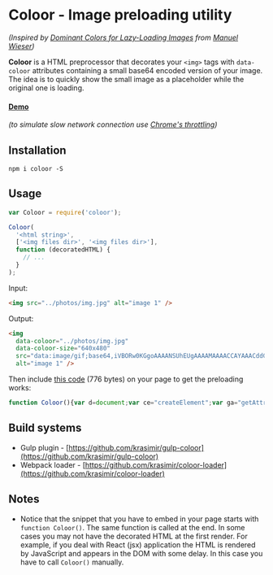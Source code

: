 # Coloor - Image preloading utility

*(Inspired by [Dominant Colors for Lazy-Loading Images](https://manu.ninja/dominant-colors-for-lazy-loading-images) from [Manuel Wieser](https://twitter.com/manuelwieser))*

**Coloor** is a HTML preprocessor that decorates your `<img>` tags with `data-coloor` attributes containing a small base64 encoded version of your image. The idea is to quickly show the small image as a placeholder while the original one is loading.

#### [Demo](http://krasimir.github.io/coloor/example/)

*(to simulate slow network connection use [Chrome's throttling](http://krasimirtsonev.com/blog/articles/coloor/demo.jpg))*

## Installation

`npm i coloor -S`

## Usage

```js
var Coloor = require('coloor');

Coloor(
  '<html string>',
  ['<img files dir>', '<img files dir>'],
  function (decoratedHTML) {
    // ...
  }
);
```

Input:

```html
<img src="../photos/img.jpg" alt="image 1" />
```

Output:

```html
<img 
  data-coloor="../photos/img.jpg"
  data-coloor-size="640x480" 
  src="data:image/gif;base64,iVBORw0KGgoAAAANSUhEUgAAAAMAAAACCAYAAACddGYaAAAAAklEQVR4AewaftIAAAAjSURBVAEaAOX/Ab24tf+42PMA09zsAAL6+fkACwH3AOPq8QDUQg74d7o9lAAAAABJRU5ErkJggg=="
  alt="image 1" />
```

Then include [this code](https://github.com/krasimir/coloor/blob/master/lib/coloor.min.js) (776 bytes) on your page to get the preloading works:

```js
function Coloor(){var d=document;var ce="createElement";var ga="getAttribute";function isCanvasSupported(){var elem=d[ce]("canvas");return!!(elem.getContext&&elem.getContext("2d"))}function preload(image){var src,pi,li,w,h,size;if(!isCanvasSupported()){image.src=src;return}src=image[ga]("data-coloor");size=image[ga]("data-coloor-size").split("x");w=parseInt(size[0]);h=parseInt(size[1]);pi=new Image;li=new Image;pi.onload=function(){var canvas=d[ce]("canvas");var ctx=canvas.getContext("2d");canvas.width=w;canvas.height=h;ctx.drawImage(pi,0,0,w,h);image.src=canvas.toDataURL("image/png")};pi.src=image[ga]("src");li.onload=function(){image.src=src};li.src=src}var images=d.querySelectorAll("img[data-coloor]");for(var i=0;i<images.length;i++){preload(images[i])}}Coloor();
```

## Build systems

* Gulp plugin - [https://github.com/krasimir/gulp-coloor](https://github.com/krasimir/gulp-coloor)
* Webpack loader - [https://github.com/krasimir/coloor-loader](https://github.com/krasimir/coloor-loader)

## Notes

* Notice that the snippet that you have to embed in your page starts with `function Coloor()`. The same function is called at the end. In some cases you may not have the decorated HTML at the first render. For example, if you deal with React (jsx) application the HTML is rendered by JavaScript and appears in the DOM with some delay. In this case you have to call `Coloor()` manually.


